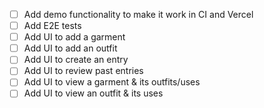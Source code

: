- [ ] Add demo functionality to make it work in CI and Vercel
- [ ] Add E2E tests
- [ ] Add UI to add a garment
- [ ] Add UI to add an outfit
- [ ] Add UI to create an entry
- [ ] Add UI to review past entries
- [ ] Add UI to view a garment & its outfits/uses
- [ ] Add UI to view an outfit & its uses
